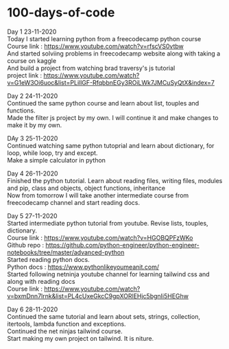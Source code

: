 # 100-days-of-code

Day 1      23-11-2020 <br />
Today I started learning python from a freecodecamp python course<br />
Course link : https://www.youtube.com/watch?v=rfscVS0vtbw <br />
And started solviing problems in freecodecamp website along with taking a course on kaggle<br />
And build a project from watching brad traversy's js tutorial<br />
project link : https://www.youtube.com/watch?v=G1eW3Oi6uoc&list=PLillGF-RfqbbnEGy3ROiLWk7JMCuSyQtX&index=7


Day 2      24-11-2020 <br />
Continued the same python course and learn about list, touples and functions.<br />
Made the filter js project by my own. I will continue it and make changes to make it by my own.

DAy 3     25-11-2020 <br />
Continued watching same python tutoprial and learn about dictionary, for loop, while loop, try and except.<br />
Make a simple calculator in python

Day 4      26-11-2020 <br />
Finished the python tutorial. Learn about reading files, writing files, modules and pip, class and objects, object functions, inheritance<br />
Now from tomorrow I will take another intermediate course from freecodecamp channel and start reading docs.

Day 5      27-11-2020 <br />
Started intermediate python tutorial from youtube. Revise lists, touples, dictionary. <br />
Course link : https://www.youtube.com/watch?v=HGOBQPFzWKo <br />
Github repo : https://github.com/python-engineer/python-engineer-notebooks/tree/master/advanced-python <br />
Started reading python docs. <br />
Python docs : https://www.pythonlikeyoumeanit.com/ <br />
Started following netninja youtube channel for learning tailwind css and along with reading docs <br />
Course link : https://www.youtube.com/watch?v=bxmDnn7lrnk&list=PL4cUxeGkcC9gpXORlEHjc5bgnIi5HEGhw <br />

Day 6     28-11-2020 <br />
Continued the same tutorial and learn about sets, strings, collection, itertools, lambda function and exceptions. <br />
Continued the net ninjas tailwind course. <br />
Start making my own project on tailwind. It is niture.
